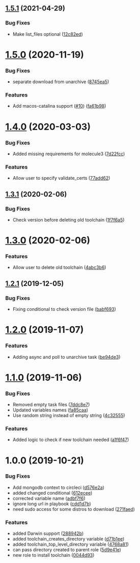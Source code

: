 ## [1.5.1](https://github.com/mongodb-ansible-roles/ansible-role-toolchain/compare/v1.5.0...v1.5.1) (2021-04-29)


### Bug Fixes

* Make list_files optional ([12c82ed](https://github.com/mongodb-ansible-roles/ansible-role-toolchain/commit/12c82edd45492106a0f2521ed49161e16124799e))

# [1.5.0](https://github.com/mongodb-ansible-roles/ansible-role-toolchain/compare/v1.4.0...v1.5.0) (2020-11-19)


### Bug Fixes

* separate download from unarchive ([8745ea5](https://github.com/mongodb-ansible-roles/ansible-role-toolchain/commit/8745ea590a1181e25bc3cfc78d81bfc3c7eb03b6))


### Features

* Add macos-catalina support ([#10](https://github.com/mongodb-ansible-roles/ansible-role-toolchain/issues/10)) ([fa61b98](https://github.com/mongodb-ansible-roles/ansible-role-toolchain/commit/fa61b98ea0154e1b10bccd6eda1b29767d3f50df))

# [1.4.0](https://github.com/mongodb-ansible-roles/ansible-role-toolchain/compare/v1.3.1...v1.4.0) (2020-03-03)


### Bug Fixes

* Added missing requirements for molecule3 ([7d22fcc](https://github.com/mongodb-ansible-roles/ansible-role-toolchain/commit/7d22fcc83c6167814774978cd59a7dd267ec6fe8))


### Features

* Allow user to specify validate_certs ([77add62](https://github.com/mongodb-ansible-roles/ansible-role-toolchain/commit/77add62b80a64abae39e0ca0528f4acb262cddf7))

## [1.3.1](https://github.com/mongodb-ansible-roles/ansible-role-toolchain/compare/v1.3.0...v1.3.1) (2020-02-06)


### Bug Fixes

* Check version before deleting old toolchain ([1f7f6a5](https://github.com/mongodb-ansible-roles/ansible-role-toolchain/commit/1f7f6a5a8a436f74a9343136592bf74f01103a21))

# [1.3.0](https://github.com/mongodb-ansible-roles/ansible-role-toolchain/compare/v1.2.1...v1.3.0) (2020-02-06)


### Features

* Allow user to delete old toolchain ([4abc3b6](https://github.com/mongodb-ansible-roles/ansible-role-toolchain/commit/4abc3b660a1d1e4d9f016c1cba4d385761194994))

## [1.2.1](https://github.com/mongodb-ansible-roles/ansible-role-toolchain/compare/v1.2.0...v1.2.1) (2019-12-05)


### Bug Fixes

* Fixing conditional to check version file ([babf693](https://github.com/mongodb-ansible-roles/ansible-role-toolchain/commit/babf693c38b6ad87141b901b6eb2fde61553b5ce))

# [1.2.0](https://github.com/mongodb-ansible-roles/ansible-role-toolchain/compare/v1.1.0...v1.2.0) (2019-11-07)


### Features

* Adding async and poll to unarchive task ([be94de3](https://github.com/mongodb-ansible-roles/ansible-role-toolchain/commit/be94de3361d9d5a1b0ec3adc9badd5b6c22e6494))

# [1.1.0](https://github.com/mongodb-ansible-roles/ansible-role-toolchain/compare/v1.0.0...v1.1.0) (2019-11-06)


### Bug Fixes

* Removed empty task files ([7ddc8e7](https://github.com/mongodb-ansible-roles/ansible-role-toolchain/commit/7ddc8e73d57ae323aad4ee43096a13fc25fbeab2))
* Updated variables names ([fa85caa](https://github.com/mongodb-ansible-roles/ansible-role-toolchain/commit/fa85caa29e40733e8ff7679a5d8e0effe6a1cef3))
* Use random string instead of empty string ([4c32555](https://github.com/mongodb-ansible-roles/ansible-role-toolchain/commit/4c32555b13be2191295c928bca7b2da4c74de1ae))


### Features

* Added logic to check if new toolchain needed ([a1f6f47](https://github.com/mongodb-ansible-roles/ansible-role-toolchain/commit/a1f6f47e3427ce714eb59430d525ecc426f2fa98))

# 1.0.0 (2019-10-21)


### Bug Fixes

* Add mongodb context to circleci ([d576e2a](https://github.com/mongodb-ansible-roles/ansible-role-toolchain/commit/d576e2adf9ea57d50b496827770e1ee8b6c1caa9))
* added changed conditional ([612ecee](https://github.com/mongodb-ansible-roles/ansible-role-toolchain/commit/612eceefa7b3e22a22a3597cd810461fb7bbedd5))
* corrected variable name ([adbf7f6](https://github.com/mongodb-ansible-roles/ansible-role-toolchain/commit/adbf7f671f449558c7a908ff8920c22c1543e0e4))
* ignore long url in playbook ([cdd1d7b](https://github.com/mongodb-ansible-roles/ansible-role-toolchain/commit/cdd1d7b765f2280c0a1285dce597bf2c115b5fe4))
* need sudo access for some distros to download ([271faed](https://github.com/mongodb-ansible-roles/ansible-role-toolchain/commit/271faed8a8dc16fbe6589b4aba3b998ce4e42cee))


### Features

* added Darwin support ([288942b](https://github.com/mongodb-ansible-roles/ansible-role-toolchain/commit/288942ba16c2026c012ea3c74620da0ada60ba26))
* added toolchain_creates_directory variable ([d71b1ee](https://github.com/mongodb-ansible-roles/ansible-role-toolchain/commit/d71b1eed657a3da3bf4d327bc6f3ac91ce5390d3))
* added toolchain_top_level_directory variable ([4768a81](https://github.com/mongodb-ansible-roles/ansible-role-toolchain/commit/4768a815eb2ef72c214c5fb9da8180f58376a85c))
* can pass directory created to parent role ([5d9e41e](https://github.com/mongodb-ansible-roles/ansible-role-toolchain/commit/5d9e41e95955f0b2c40df7094aa5cb25f65d7ef0))
* new role to install toolchain ([0044d93](https://github.com/mongodb-ansible-roles/ansible-role-toolchain/commit/0044d9323f7f8b568301b127531394521238d7c3))
